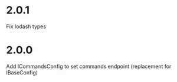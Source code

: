 # 2.0.1

Fix lodash types

# 2.0.0

Add ICommandsConfig to set commands endpoint (replacement for IBaseConfig)
